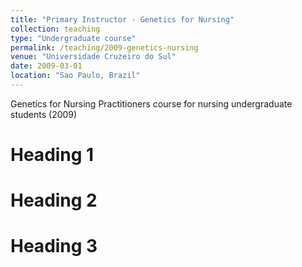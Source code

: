 ```yaml
---
title: "Primary Instructor - Genetics for Nursing"
collection: teaching
type: "Undergraduate course"
permalink: /teaching/2009-genetics-nursing
venue: "Universidade Cruzeiro do Sul"
date: 2009-03-01
location: "Sao Paulo, Brazil"
---
```


Genetics for Nursing Practitioners course for nursing undergraduate students (2009)

Heading 1
======

Heading 2
======

Heading 3
======
